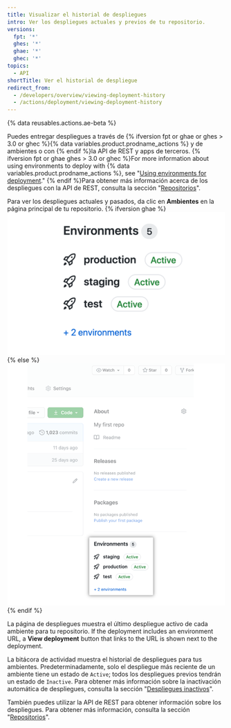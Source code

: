 ```yaml
---
title: Visualizar el historial de despliegues
intro: Ver los despliegues actuales y previos de tu repositorio.
versions:
  fpt: '*'
  ghes: '*'
  ghae: '*'
  ghec: '*'
topics:
  - API
shortTitle: Ver el historial de despliegue
redirect_from:
  - /developers/overview/viewing-deployment-history
  - /actions/deployment/viewing-deployment-history
---
```


{% data reusables.actions.ae-beta %}

Puedes entregar despliegues a través de {% ifversion fpt or ghae or ghes > 3.0 or ghec %}{% data variables.product.prodname_actions %} y de ambientes o con {% endif %}la API de REST y apps de terceros. {% ifversion fpt or ghae ghes > 3.0 or ghec %}For more information about using environments to deploy with {% data variables.product.prodname_actions %}, see "[Using environments for deployment](/actions/deployment/using-environments-for-deployment)." {% endif %}Para obtener más información acerca de los despliegues con la API de REST, consulta la sección "[Repositorios](/rest/reference/repos#deployments)".

Para ver los despliegues actuales y pasados, da clic en **Ambientes** en la página principal de tu repositorio.
{% ifversion ghae %}
![Ambientes](/assets/images/enterprise/2.22/environments-sidebar.png){% else %}
![Environments](/assets/images/environments-sidebar.png){% endif %}

La página de despliegues muestra el último despliegue activo de cada ambiente para tu repositorio. If the deployment includes an environment URL, a **View deployment** button that links to the URL is shown next to the deployment.

La bitácora de actividad muestra el historial de despliegues para tus ambientes. Predeterminadamente, solo el despliegue más reciente de un ambiente tiene un estado de `Active`; todos los despliegues previos tendrán un estado de `Inactive`. Para obtener más información sobre la inactivación automática de despliegues, consulta la sección "[Despliegues inactivos](/rest/reference/repos#inactive-deployments)".

También puedes utilizar la API de REST para obtener información sobre los despliegues. Para obtener más información, consulta la sección "[Repositorios](/rest/reference/repos#deployments)".

